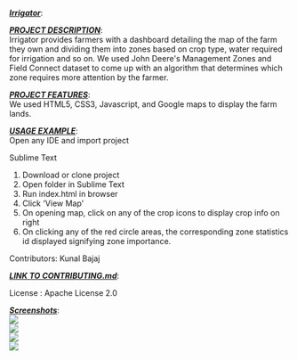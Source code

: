 
<b><i><u>Irrigator</u></i></b>: <br/>

<b><i><u>PROJECT DESCRIPTION</u></i></b>: <br/>
Irrigator provides farmers with a dashboard detailing the map of the farm they own and dividing them into zones based on crop type, water required for irrigation and so on. We used John Deere's Management Zones and Field Connect dataset to come up with an algorithm that determines which zone requires more attention by the farmer.

<b><i><u>PROJECT FEATURES</u></i></b>: <br/>
We used HTML5, CSS3, Javascript, and Google maps to display the farm lands.

<b><i><u>USAGE EXAMPLE</u></i></b>: <br/>
Open any IDE and import project

Sublime Text
1. Download or clone project
2. Open folder in Sublime Text
3. Run index.html in browser
4. Click 'View Map'
5. On opening map, click on any of the crop icons to display crop info on right
6. On clicking any of the red circle areas, the corresponding zone statistics id displayed signifying zone importance.

Contributors: Kunal Bajaj

<b><i><u>LINK TO CONTRIBUTING.md</u></i></b>: <br/>

License : Apache License 2.0

<b><i><u>Screenshots</u></i></b>: <br/>
<img src="https://cloud.githubusercontent.com/assets/13279942/23531832/67011998-ff76-11e6-9105-ab4d9905ac82.png"/> <br/>
<img src="https://cloud.githubusercontent.com/assets/13279942/23531833/67018fea-ff76-11e6-9ad2-48daac0ed340.png"/> <br/>
<img src="https://cloud.githubusercontent.com/assets/13279942/23531831/670104bc-ff76-11e6-8e53-a00bd0d79cd9.png"/> <br/>
<img src="https://cloud.githubusercontent.com/assets/13279942/23531834/670275e0-ff76-11e6-96f3-522936636db7.png"/><br/>
